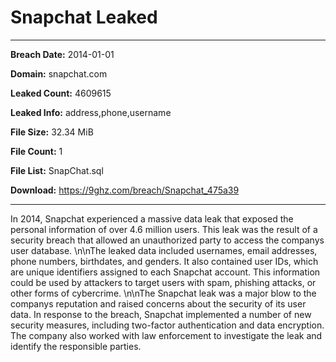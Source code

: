 # Snapchat Leaked

------------
**Breach Date:** 2014-01-01

**Domain:** snapchat.com

**Leaked Count:** 4609615

**Leaked Info:** address,phone,username

**File Size:** 32.34 MiB

**File Count:** 1

**File List:** SnapChat.sql

**Download:** https://9ghz.com/breach/Snapchat_475a39

------------
In 2014, Snapchat experienced a massive data leak that exposed the personal information of over 4.6 million users. This leak was the result of a security breach that allowed an unauthorized party to access the companys user database. \n\nThe leaked data included usernames, email addresses, phone numbers, birthdates, and genders. It also contained user IDs, which are unique identifiers assigned to each Snapchat account. This information could be used by attackers to target users with spam, phishing attacks, or other forms of cybercrime. \n\nThe Snapchat leak was a major blow to the companys reputation and raised concerns about the security of its user data. In response to the breach, Snapchat implemented a number of new security measures, including two-factor authentication and data encryption. The company also worked with law enforcement to investigate the leak and identify the responsible parties.
